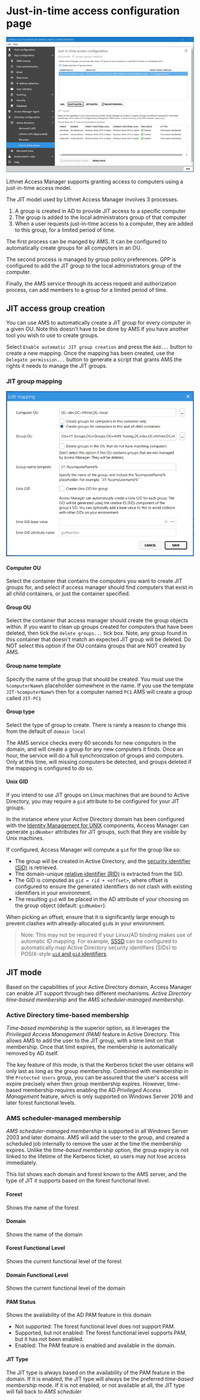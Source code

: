 # Just-in-time access configuration page

![](../../images/ui-page-directory-configuration-active-directory-jit.png)

Lithnet Access Manager supports granting access to computers using a just-in-time access model.

The JIT model used by Lithnet Access Manager involves 3 processes.

1. A group is created in AD to provide JIT access to a specific computer
2. The group is added to the local administrators group of that computer
3. When a user requests just-in-time access to a computer, they are added to this group, for a limited period of time.

The first process can be manged by AMS. It can be configured to automatically create groups for all computers in an OU.

The second process is managed by group policy preferences. GPP is configured to add the JIT group to the local administrators group of the computer.

Finally, the AMS service through its access request and authorization process, can add members to a group for a limited period of time.

## JIT access group creation

You can use AMS to automatically create a JIT group for every computer in a given OU. Note this doesn't have to be done by AMS if you have another tool you wish to use to create groups.

Select `Enable automatic JIT group creation` and press the `Add...` button to create a new mapping. Once the mapping has been created, use the `Delegate permission...` button to generate a script that grants AMS the rights it needs to manage the JIT groups.

### JIT group mapping

![](../../images/ui-page-directory-configuration-active-directory-jit-group-mapping.png)

#### Computer OU

Select the container that contains the computers you want to create JIT groups for, and select if access manager should find computers that exist in all child containers, or just the container specified.

#### Group OU

Select the container that access manager should create the group objects within. If you want to clean up groups created for computers that have been deleted, then tick the `delete groups...` tick box. Note, any group found in this container that doesn't match an expected JIT group will be deleted. Do NOT select this option if the OU contains groups that are NOT created by AMS.

#### Group name template

Specify the name of the group that should be created. You must use the `%computerName%` placeholder somewhere in the name. If you use the template `JIT-%computerName%` then for a computer named `PC1` AMS will create a group called `JIT-PC1`

#### Group type

Select the type of group to create. There is rarely a reason to change this from the default of `domain local`

The AMS service checks every 60 seconds for new computers in the domain, and will create a group for any new computers it finds. Once an hour, the service will do a full synchronization of groups and computers. Only at this time, will missing computers be detected, and groups deleted if the mapping is configured to do so.

#### Unix GID

If you intend to use JIT groups on Linux machines that are bound to Active Directory, you may require a `gid` attribute to be configured for your JIT groups.

In the instance where your Active Directory domain has been configured with the [Identity Management for UNIX](https://learn.microsoft.com/en-us/previous-versions/windows/it-pro/windows-server-2008-R2-and-2008/cc731178(v=ws.11)?redirectedfrom=MSDN) components, Access Manager can generate `gidNumber` attributes for JIT groups, such that they are visible by Unix machines.

If configured, Access Manager will compute a `gid` for the group like so:
* The group will be created in Active Directory, and the [security identifier (SID)](https://learn.microsoft.com/en-us/windows-server/identity/ad-ds/manage/understand-security-identifiers) is retrieved.
* The domain-unique [relative identifier (RID)](https://learn.microsoft.com/en-us/windows-server/identity/ad-ds/manage/understand-security-identifiers#security-identifier-architecture) is extracted from the SID.
* The GID is computed as `gid = rid + <offset>`, where offset is configured to ensure the generated identifiers do not clash with existing identifiers in your environment.
* The resulting `gid` will be placed in the AD attribute of your choosing on the group object (default: `gidNumber`).

When picking an offset, ensure that it is significantly large enough to prevent clashes with already-allocated `gid`s in your environment.

> Note: This may not be required if your Linux/AD binding makes use of automatic ID mapping. For example, [SSSD](https://sssd.io/docs/ad/ad-provider.html#configuring-active-directory-to-use-posix-attributes) can be configured to automatically map Active Directory security identifiers (SIDs) to POSIX-style [`uid` and `gid` identifiers](https://en.wikipedia.org/wiki/User_identifier).



## JIT mode

Based on the capabilities of your Active Directory domain, Access Manager can enable JIT support through two different mechanisms. _Active Directory time-based membership_ and the _AMS scheduler-managed membership_.

### Active Directory time-based membership

_Time-based membership_ is the superior option, as it leverages the _Privileged Access Management (PAM)_ feature in Active Directory. This allows AMS to add the user to the JIT group, with a time limit on that membership. Once that limit expires, the membership is automatically removed by AD itself.

The key feature of this mode, is that the Kerberos ticket the user obtains will only last as long as the group membership. Combined with membership in the `Protected Users` group, you can be assured that the user's access will expire precisely when then group membership expires. However, time-based membership requires enabling the AD _Privileged Access Management_ feature, which is only supported on Windows Server 2016 and later forest functional levels.

### AMS scheduler-managed membership

_AMS scheduler-managed membership_ is supported in all Windows Server 2003 and later domains. AMS will add the user to the group, and created a scheduled job internally to remove the user at the time the membership expires. Unlike the _time-based membership_ option, the group expiry is not linked to the lifetime of the Kerberos ticket, so users may not lose access immediately.

This list shows each domain and forest known to the AMS server, and the type of JIT it supports based on the forest functional level.

#### Forest

Shows the name of the forest

#### Domain

Shows the name of the domain

#### Forest Functional Level

Shows the current functional level of the forest

#### Domain Functional Level

Shows the current functional level of the domain

#### PAM Status

Shows the availability of the AD PAM feature in this domain

* Not supported: The forest functional level does not support PAM.
* Supported, but not enabled: The forest functional level supports PAM, but it has not been enabled.
* Enabled: The PAM feature is enabled and available in the domain.

#### JIT Type

The JIT type is always based on the availability of the PAM feature in the domain. If it is enabled, the JIT type will always be the preferred _time-based membership_ mode. If it is not enabled, or not available at all, the JIT type will fall back to _AMS scheduler_
